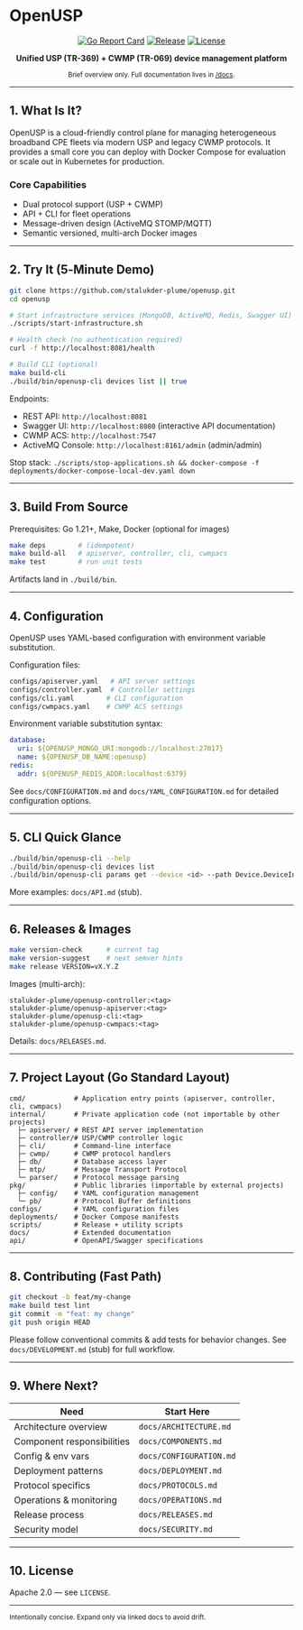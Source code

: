 # OpenUSP

<div align="center">

[![Go Report Card](https://goreportcard.com/badge/github.com/stalukder-plume/openusp)](https://goreportcard.com/report/github.com/stalukder-plume/openusp)
[![Release](https://img.shields.io/github/v/release/stalukder-plume/openusp?include_prereleases)](https://github.com/stalukder-plume/openusp/releases)
[![License](https://img.shields.io/badge/License-Apache%202.0-blue.svg)](LICENSE)

<strong>Unified USP (TR-369) + CWMP (TR-069) device management platform</strong>

<sub>Brief overview only. Full documentation lives in <a href="docs/README.md">/docs</a>.</sub>

</div>

---

## 1. What Is It?
OpenUSP is a cloud-friendly control plane for managing heterogeneous broadband CPE fleets via modern USP and legacy CWMP protocols. It provides a small core you can deploy with Docker Compose for evaluation or scale out in Kubernetes for production.

### Core Capabilities
- Dual protocol support (USP + CWMP)
- API + CLI for fleet operations
- Message-driven design (ActiveMQ STOMP/MQTT)
- Semantic versioned, multi-arch Docker images

---

## 2. Try It (5‑Minute Demo)

```bash
git clone https://github.com/stalukder-plume/openusp.git
cd openusp

# Start infrastructure services (MongoDB, ActiveMQ, Redis, Swagger UI)
./scripts/start-infrastructure.sh

# Health check (no authentication required)
curl -f http://localhost:8081/health

# Build CLI (optional)
make build-cli
./build/bin/openusp-cli devices list || true
```

Endpoints:
- REST API: `http://localhost:8081`
- Swagger UI: `http://localhost:8080` (interactive API documentation)
- CWMP ACS: `http://localhost:7547`
- ActiveMQ Console: `http://localhost:8161/admin` (admin/admin)

Stop stack: `./scripts/stop-applications.sh && docker-compose -f deployments/docker-compose-local-dev.yaml down`

---

## 3. Build From Source
Prerequisites: Go 1.21+, Make, Docker (optional for images)

```bash
make deps        # (idempotent)
make build-all   # apiserver, controller, cli, cwmpacs
make test        # run unit tests
```

Artifacts land in `./build/bin`.

---

## 4. Configuration
OpenUSP uses YAML-based configuration with environment variable substitution.

Configuration files:
```bash
configs/apiserver.yaml   # API server settings
configs/controller.yaml  # Controller settings  
configs/cli.yaml        # CLI configuration
configs/cwmpacs.yaml    # CWMP ACS settings
```

Environment variable substitution syntax:
```yaml
database:
  uri: ${OPENUSP_MONGO_URI:mongodb://localhost:27017}
  name: ${OPENUSP_DB_NAME:openusp}
redis:
  addr: ${OPENUSP_REDIS_ADDR:localhost:6379}
```

See `docs/CONFIGURATION.md` and `docs/YAML_CONFIGURATION.md` for detailed configuration options.

---

## 5. CLI Quick Glance
```bash
./build/bin/openusp-cli --help
./build/bin/openusp-cli devices list
./build/bin/openusp-cli params get --device <id> --path Device.DeviceInfo.ModelName
```
More examples: `docs/API.md` (stub).

---

## 6. Releases & Images
```bash
make version-check      # current tag
make version-suggest    # next semver hints
make release VERSION=vX.Y.Z
```
Images (multi-arch):
```
stalukder-plume/openusp-controller:<tag>
stalukder-plume/openusp-apiserver:<tag>
stalukder-plume/openusp-cli:<tag>
stalukder-plume/openusp-cwmpacs:<tag>
```
Details: `docs/RELEASES.md`.

---

## 7. Project Layout (Go Standard Layout)
```
cmd/            # Application entry points (apiserver, controller, cli, cwmpacs)
internal/       # Private application code (not importable by other projects)
  ├─ apiserver/ # REST API server implementation
  ├─ controller/# USP/CWMP controller logic
  ├─ cli/       # Command-line interface
  ├─ cwmp/      # CWMP protocol handlers
  ├─ db/        # Database access layer
  ├─ mtp/       # Message Transport Protocol
  └─ parser/    # Protocol message parsing
pkg/            # Public libraries (importable by external projects)
  ├─ config/    # YAML configuration management
  └─ pb/        # Protocol Buffer definitions
configs/        # YAML configuration files
deployments/    # Docker Compose manifests
scripts/        # Release + utility scripts
docs/           # Extended documentation
api/            # OpenAPI/Swagger specifications
```

---

## 8. Contributing (Fast Path)
```bash
git checkout -b feat/my-change
make build test lint
git commit -m "feat: my change"
git push origin HEAD
```
Please follow conventional commits & add tests for behavior changes.
See `docs/DEVELOPMENT.md` (stub) for full workflow.

---

## 9. Where Next?
| Need | Start Here |
|------|------------|
| Architecture overview | `docs/ARCHITECTURE.md` |
| Component responsibilities | `docs/COMPONENTS.md` |
| Config & env vars | `docs/CONFIGURATION.md` |
| Deployment patterns | `docs/DEPLOYMENT.md` |
| Protocol specifics | `docs/PROTOCOLS.md` |
| Operations & monitoring | `docs/OPERATIONS.md` |
| Release process | `docs/RELEASES.md` |
| Security model | `docs/SECURITY.md` |

---

## 10. License
Apache 2.0 — see `LICENSE`.

---
<sub>Intentionally concise. Expand only via linked docs to avoid drift.</sub>
